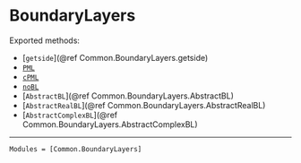 # BoundaryLayers

Exported methods:
  * [`getside`](@ref Common.BoundaryLayers.getside)
  * [`PML`](@ref)
  * [`cPML`](@ref)
  * [`noBL`](@ref)
  * [`AbstractBL`](@ref Common.BoundaryLayers.AbstractBL)
  * [`AbstractRealBL`](@ref Common.BoundaryLayers.AbstractRealBL)
  * [`AbstractComplexBL`](@ref Common.BoundaryLayers.AbstractComplexBL)

---

```@autodocs
Modules = [Common.BoundaryLayers]
```
